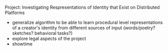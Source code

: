 Project: Investigating Respresentations of Identity that Exist on Distributed Platforms 

* generalize algorithm to be able to learn procedural level representations of a creator's identity from different sources of input (words/poetry? sketches? behavioral tasks?) 
* explore legal aspects of the project 
* showtime 
